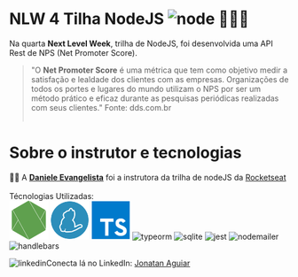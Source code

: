 # NLW 4 Tilha NodeJS <img src="https://cdn.iconscout.com/icon/free/png-256/node-js-1174925.png" alt="node" width="50" height="50"/> 🚀👨‍💻

Na quarta **Next Level Week**, trilha de NodeJS, foi desenvolvida uma API Rest de NPS (Net Promoter Score).

> "O **Net Promoter Score** é uma métrica que tem como objetivo medir a satisfação e lealdade dos clientes com as empresas. 
Organizações de todos os portes e lugares do mundo utilizam o NPS por ser um método prático e eficaz durante as pesquisas periódicas realizadas com seus clientes."
Fonte: dds.com.br
<br/> <br/>

# Sobre o instrutor e tecnologias

👩‍💻 A **[Daniele Evangelista](https://www.linkedin.com/in/daniele-leão-evangelista-5540ab25/)** foi a instrutora da trilha de nodeJS da [Rocketseat](https://rocketseat.com.br/)
<br/><br/>
Técnologias Utilizadas: <br/>
<img src="https://github.com/devicons/devicon/blob/master/icons/nodejs/nodejs-plain.svg" alt="node" width="70" height="70"/>
<img src="https://github.com/devicons/devicon/blob/master/icons/yarn/yarn-original.svg" alt="yarn" width="70" height="70"/>
<img src="https://github.com/devicons/devicon/blob/master/icons/typescript/typescript-original.svg" alt="typescript" width="70" height="70"/>
<img src="https://avatars.githubusercontent.com/u/20165699?s=400&v=4" alt="typeorm" width="70" height="70"/>
<img src="https://upload.wikimedia.org/wikipedia/commons/thumb/9/97/Sqlite-square-icon.svg/1200px-Sqlite-square-icon.svg.png" alt="sqlite" width="70" height="70"/>
<img src="https://jestjs.io/img/jest.png" alt="jest" width="70" height="70"/>
<img src="https://raw.githubusercontent.com/nodemailer/nodemailer/master/assets/nm_logo_200x136.png" alt="nodemailer" width="70" height="70"/>
<img src="https://handlebarsjs.com/images/handlebars_logo.png" alt="handlebars" width="70" height="70"/>


<p>    
<img src="https://image.flaticon.com/icons/png/512/174/174857.png" alt="linkedin" width="30" height="30"/>Conecta lá no LinkedIn: <a href="https://www.linkedin.com/in/jkdeaguiar/">Jonatan Aguiar</a>
</p>
